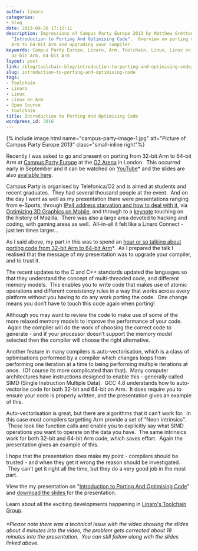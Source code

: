 ```yaml
---
author: linaro
categories:
- blog
date: 2013-09-20 17:12:11
description: Impressions of Campus Party Europe 2013 by Matthew Gretton-Dann who presented
  "Introduction to Porting And Optimising Code".  Overview on porting code from 32-bit
  Arm to 64-bit Arm and upgrading your compiler.
keywords: Campus Party Europe, Linaro, Arm, Toolchain, Linux, Linux on Arm, Opensource,
  32-bit Arm, 64-bit Arm
layout: post
link: /blog/toolchain-blog/introduction-to-porting-and-optimising-code/
slug: introduction-to-porting-and-optimising-code
tags:
- Toolchain
- Linaro
- Linux
- Linux on Arm
- Open Source
- toolchain
title: Introduction to Porting And Optimising Code
wordpress_id: 3016
---
```


{% include image.html name="campus-party-image-1.jpg" alt="Picture of Campus Party Europe 2013" class="small-inline right"%}


Recently I was asked to go and present on porting from 32-bit Arm to 64-bit Arm at [Campus Party Europe](http://www.campus-party.org/) at the [O2 Arena](http://www.theo2.co.uk/) in London.  This occurred early in September and it can be watched on [YouTube](http://www.youtube.com/watch?v=epzYErIIx0Y)* and the slides are also [available here](/assets/downloads/campus-party-presentation-Sept_2013.pdf).

Campus Party is organised by Telefonica/O2 and is aimed at students and recent graduates.  They had several thousand people at the event.  And on the day I went as well as my presentation there were presentations ranging from e-Sports, through [IPv4 address starvation and how to deal with it](http://www.youtube.com/watch?v=IYlbRY0JHdg), via [Optimizing 3D Graphics on Mobile](http://www.youtube.com/watch?v=9DLxGwDWUWs), and through to a [keynote](http://www.youtube.com/watch?v=Lw2kC3L6Yu0) touching on the history of Mozilla.  There was also a large area devoted to hacking and coding, with gaming areas as well.  All-in-all it felt like a Linaro Connect - just ten times larger…

As I said above, my part in this was to spend an [hour or so talking about porting code from 32-bit Arm to 64-bit Arm](http://www.youtube.com/watch?v=epzYErIIx0Y)\*.  As I prepared the talk I realised that the message of my presentation was to upgrade your compiler, and to trust it.

The recent updates to the C and C++ standards updated the languages so that they understand the concept of multi-threaded code, and different memory models.  This enables you to write code that makes use of atomic operations and different consistency rules in a way that works across every platform without you having to do any work porting the code.  One change means you don’t have to touch this code again when porting!

Although you may want to review the code to make use of some of the more relaxed memory models to improve the performance of your code.  Again the compiler will do the work of choosing the correct code to generate - and if your processor doesn’t support the memory model selected then the compiler will choose the right alternative.

Another feature in many compilers is auto-vectorisation, which is a class of optimisations performed by a compiler which changes loops from performing one iteration at a time to being performing multiple iterations at once.  (Of course its more complicated than that).  Many computer architectures have instructions designed to enable this - generally called SIMD (Single Instruction Multiple Data).  GCC 4.8 understands how to auto-vectorise code for both 32-bit and 64-bit on Arm.  It does require you to ensure your code is properly written, and the presentation gives an example of this.

Auto-vectorisation is great, but there are algorithms that it can’t work for.  In this case most compilers targetting Arm provide a set of “Neon intrinsics”.  These look like function calls and enable you to explicitly say what SIMD operations you want to operate on the data you have.  The same intrinsics work for both 32-bit and 64-bit Arm code, which saves effort.  Again the presentation gives an example of this.

I hope that the presentation does make my point - compilers should be trusted - and when they get it wrong the reason should be investigated.  They can’t get it right all the time, but they do a very good job in the most part.

View the my presentation on "[Introduction to Porting And Optimising Code](http://www.youtube.com/watch?v=epzYErIIx0Y)"  and [download the slides ](/assets/downloads/campus-party-presentation-Sept_2013.pdf)for the presentation.

Learn about all the exciting developments happening in [Linaro's Toolchain Group](https://wiki-archive.linaro.org/WorkingGroups/ToolChain).


###### \*Please note there was a technical issue with the video showing the slides about 4 minutes into the video, the problem gets corrected about 18 minutes into the presentation.  You can still follow along with the slides linked above.